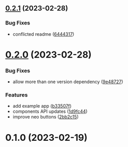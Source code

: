 ## [0.2.1](https://github.com/luisburgos/neo_flutterism/compare/0.2.0...0.2.1) (2023-02-28)


### Bug Fixes

* conflicted readme ([6444317](https://github.com/luisburgos/neo_flutterism/commit/6444317a2249eb1b3042f2b00fb451344408b332))



# [0.2.0](https://github.com/luisburgos/neo_flutterism/compare/0.1.0...0.2.0) (2023-02-28)


### Bug Fixes

* allow more than one version dependency ([9e48727](https://github.com/luisburgos/neo_flutterism/commit/9e48727654f8036338eee8f1edb3ad9a229b0d1f))


### Features

* add example app ([b33507f](https://github.com/luisburgos/neo_flutterism/commit/b33507f2da4c4cde6ba60abae4006ac952eadae3))
* components API updates ([1d9fc44](https://github.com/luisburgos/neo_flutterism/commit/1d9fc444d56e00d8523b8ced219ea7294f381ee7))
* improve neo buttons ([2bb2c15](https://github.com/luisburgos/neo_flutterism/commit/2bb2c15ab91f17c6541dfebaf571c2c79084c75c))



# 0.1.0 (2023-02-19)



